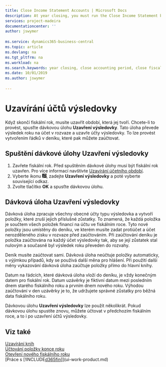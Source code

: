 ```yaml
---
title: Close Income Statement Accounts | Microsoft Docs
description: At year closing, you must run the Close Income Statement batch job to close the accounting periods that make up the fiscal year.
services: project-madeira
documentationcenter: ''
author: jswymer

ms.service: dynamics365-business-central
ms.topic: article
ms.devlang: na
ms.tgt_pltfrm: na
ms.workload: na
ms.search.keywords: year closing, close accounting period, close fiscal year, bank account detailed trial balance
ms.date: 10/01/2019
ms.author: jswymer

---
```

# Uzavírání účtů výsledovky
Když skončí fiskální rok, musíte uzavřít období, která jej tvoří. Chcete-li to provést, spusťte dávkovou úlohu **Uzavření výsledovky**. Tato úloha převede výsledek roku na účet v rozvaze a uzavře účty výsledovky. To lze provést vytvořením řádků v deníku, které pak můžete zaúčtovat.

## Spuštění dávkové úlohy Uzavření výsledovky
1. Zavřete fiskální rok. Před spuštěním dávkové úlohy musí být fiskální rok uzavřen. Pro více informací navštivte [Uzavírání účetního období](year-close-account-periods.md).
2. Vyberte ikonu ![Žárovky, která otevře funkci Řekněte mi](media/ui-search/search_small.png "Řekněte mi, co chcete dělat"), zadejte **Uzavření výsledovky** a poté vyberte související odkaz.
3. Zvolte tlačítko **OK** a spusťte dávkovou úlohu.

## Dávková úloha Uzavření výsledovky
Dávková úloha zpracuje všechny obecné účty typu výsledovka a vytvoří položky, které zruší jejich příslušné zůstatky. To znamená, že každá položka je součtem všech položek financí na účtu ve fiskálním roce. Tyto nové položky jsou umístěny do deníku, ve kterém musíte zadat protiúčet a účet nerozděleného zisku v rozvaze před zaúčtováním. Při zaúčtování deníku je položka zaúčtována na každý účet výsledovky tak, aby se její zůstatek stal nulovým a současně byl výsledek roku převeden do rozvahy.

Deník musíte zaúčtovat sami. Dávková úloha neúčtuje položky automaticky, s výjimkou případů, kdy se používá další měna pro hlášení. Při použití další měny vykazování dávková úloha zaúčtuje položky přímo do hlavní knihy.

Datum na řádcích, které dávková úloha vloží do deníku, je vždy konečným datem pro fiskální rok. Datum uzávěrky je fiktivní datum mezi posledním dnem starého fiskálního roku a prvním dnem nového roku. Výhodou zaúčtování v den uzávěrky je to, že udržujete správné zůstatky pro běžná data fiskálního roku.

Dávkovou úlohu **Uzavření výsledovky**  lze použít několikrát. Pokud dávkovou úlohu spustíte znovu, můžete účtovat v předchozím fiskálním roce, a to i po uzavření účtů výsledovky.

## Viz také
[Uzavírání knih](year-close-books.md)  
[Účtování položky konce roku](year-how-post-year-end-close-entry.md)  
[Otevření nového fiskálního roku](finance-how-open-new-fiscal-year.md)  
[Práce s [!INCLUDE[d365fin](includes/d365fin_md.md)]](ui-work-product.md)
